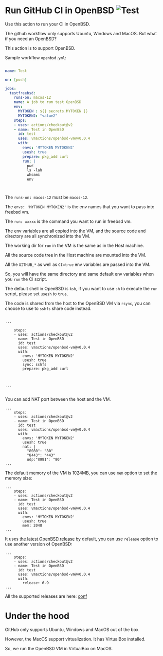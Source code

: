 # Run GitHub CI in OpenBSD ![Test](https://github.com/vmactions/openbsd-vm/workflows/Test/badge.svg)

Use this action to run your CI in OpenBSD.

The github workflow only supports Ubuntu, Windows and MacOS. But what if you need an OpenBSD?

This action is to support OpenBSD.


Sample workflow `openbsd.yml`:

```yml

name: Test

on: [push]

jobs:
  testfreebsd:
    runs-on: macos-12
    name: A job to run test OpenBSD
    env:
      MYTOKEN : ${{ secrets.MYTOKEN }}
      MYTOKEN2: "value2"
    steps:
    - uses: actions/checkout@v2
    - name: Test in OpenBSD
      id: test
      uses: vmactions/openbsd-vm@v0.0.4
      with:
        envs: 'MYTOKEN MYTOKEN2'
        usesh: true
        prepare: pkg_add curl
        run: |
          pwd
          ls -lah
          whoami
          env




```


The `runs-on: macos-12` must be `macos-12`.

The `envs: 'MYTOKEN MYTOKEN2'` is the env names that you want to pass into freebsd vm.

The `run: xxxxx`  is the command you want to run in freebsd vm.

The env variables are all copied into the VM, and the source code and directory are all synchronized into the VM.

The working dir for `run` in the VM is the same as in the Host machine.

All the source code tree in the Host machine are mounted into the VM.

All the `GITHUB_*` as well as `CI=true` env variables are passed into the VM.

So, you will have the same directory and same default env variables when you `run` the CI script.

The default shell in OpenBSD is `ksh`, if you want to use `sh` to execute the `run` script, please set `usesh` to `true`.

The code is shared from the host to the OpenBSD VM via `rsync`, you can choose to use to `sshfs` share code instead.


```

...

    steps:
    - uses: actions/checkout@v2
    - name: Test in OpenBSD
      id: test
      uses: vmactions/openbsd-vm@v0.0.4
      with:
        envs: 'MYTOKEN MYTOKEN2'
        usesh: true
        sync: sshfs
        prepare: pkg_add curl



...


```

You can add NAT port between the host and the VM.

```
...
    steps:
    - uses: actions/checkout@v2
    - name: Test in OpenBSD
      id: test
      uses: vmactions/openbsd-vm@v0.0.4
      with:
        envs: 'MYTOKEN MYTOKEN2'
        usesh: true
        nat: |
          "8080": "80"
          "8443": "443"
          udp:"8081": "80"
...
```


The default memory of the VM is 1024MB, you can use `mem` option to set the memory size:

```
...
    steps:
    - uses: actions/checkout@v2
    - name: Test in OpenBSD
      id: test
      uses: vmactions/openbsd-vm@v0.0.4
      with:
        envs: 'MYTOKEN MYTOKEN2'
        usesh: true
        mem: 2048
...
```



It uses [the latest OpenBSD release](conf/default.release.conf) by default, you can use `release` option to use another version of OpenBSD:

```
...
    steps:
    - uses: actions/checkout@v2
    - name: Test in OpenBSD
      id: test
      uses: vmactions/openbsd-vm@v0.0.4
      with:
        release: 6.9
...
```

All the supported releases are here: [conf](conf)


# Under the hood

GitHub only supports Ubuntu, Windows and MacOS out of the box.

However, the MacOS support virtualization. It has VirtualBox installed.

So, we run the OpenBSD VM in VirtualBox on MacOS.
